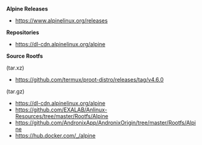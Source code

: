 <b>Alpine Releases</b>
- https://www.alpinelinux.org/releases

<b>Repositories</b>
- https://dl-cdn.alpinelinux.org/alpine

<b>Source Rootfs</b>

(tar.xz)</br>
- https://github.com/termux/proot-distro/releases/tag/v4.6.0

(tar.gz)</br>
- https://dl-cdn.alpinelinux.org/alpine
- https://github.com/EXALAB/Anlinux-Resources/tree/master/Rootfs/Alpine
- https://github.com/AndronixApp/AndronixOrigin/tree/master/Rootfs/Alpine
- https://hub.docker.com/_/alpine
